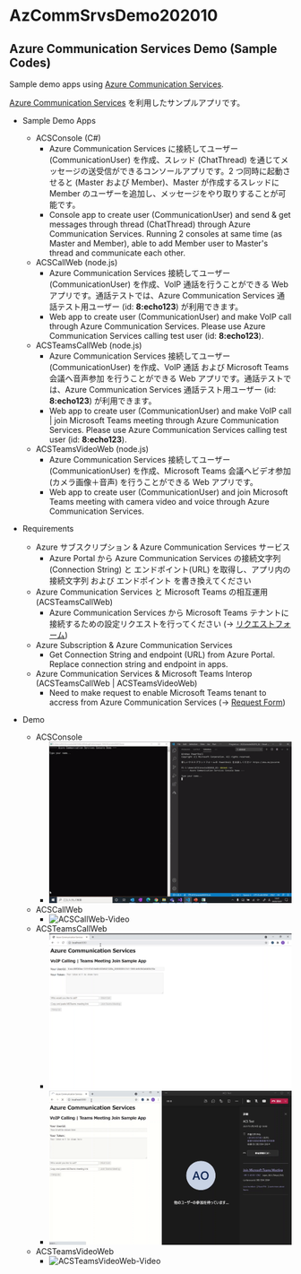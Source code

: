 # AzCommSrvsDemo202010
## Azure Communication Services Demo (Sample Codes)

Sample demo apps using [Azure Communication Services](https://azure.microsoft.com/en-us/services/communication-services/).

[Azure Communication Services](https://azure.microsoft.com/ja-jp/services/communication-services/) を利用したサンプルアプリです。

- Sample Demo Apps
    - ACSConsole (C#)
        - Azure Communication Services に接続してユーザー (CommunicationUser) を作成、スレッド (ChatThread) を通じてメッセージの送受信ができるコンソールアプリです。2 つ同時に起動させると (Master および Member)、Master が作成するスレッドに Member のユーザーを追加し、メッセージをやり取りすることが可能です。
        - Console app to create user (CommunicationUser) and send & get messages through thread (ChatThread) through Azure Communication Services. Running 2 consoles at same time (as Master and Member), able to add Member user to Master's thread and communicate each other.
    - ACSCallWeb (node.js)
        - Azure Communication Services 接続してユーザー (CommunicationUser) を作成、VoIP 通話を行うことができる Web アプリです。通話テストでは、Azure Communication Services 通話テスト用ユーザー (id: **8:echo123**) が利用できます。
        - Web app to create user (CommunicationUser) and make VoIP call through Azure Communication Services. Please use Azure Communication Services calling test user (id: **8:echo123**).
    - ACSTeamsCallWeb (node.js)
        - Azure Communication Services 接続してユーザー (CommunicationUser) を作成、VoIP 通話 および Microsoft Teams 会議へ音声参加 を行うことができる Web アプリです。通話テストでは、Azure Communication Services 通話テスト用ユーザー (id: **8:echo123**) が利用できます。
        - Web app to create user (CommunicationUser) and make VoIP call | join Microsoft Teams meeting through Azure Communication Services. Please use Azure Communication Services calling test user (id: **8:echo123**).
    - ACSTeamsVideoWeb (node.js)
        - Azure Communication Services 接続してユーザー (CommunicationUser) を作成、Microsoft Teams 会議へビデオ参加 (カメラ画像＋音声) を行うことができる Web アプリです。
        - Web app to create user (CommunicationUser) and join Microsoft Teams meeting with camera video and voice through Azure Communication Services. 

- Requirements
    - Azure サブスクリプション & Azure Communication Services サービス
        - Azure Portal から Azure Communication Services の接続文字列(Connection String) と エンドポイント(URL) を取得し、アプリ内の 接続文字列 および エンドポイント を書き換えてください
    - Azure Communication Services と Microsoft Teams の相互運用 (ACSTeamsCallWeb)
        - Azure Communication Services から Microsoft Teams テナントに接続するための設定リクエストを行ってください (-> [リクエストフォーム](https://forms.office.com/Pages/ResponsePage.aspx?id=v4j5cvGGr0GRqy180BHbR21ouQM6BHtHiripswZoZsdURDQ5SUNQTElKR0VZU0VUU1hMOTBBMVhESS4u))
    - Azure Subscription & Azure Communication Services
        - Get Connection String and endpoint (URL) from Azure Portal. Replace connection string and endpoint in apps.
    - Azure Communication Services & Microsoft Teams Interop (ACSTeamsCallWeb | ACSTeamsVideoWeb)
        - Need to make request to enable Microsoft Teams tenant to accress from Azure Communication Services (-> [Request Form](https://forms.office.com/Pages/ResponsePage.aspx?id=v4j5cvGGr0GRqy180BHbR21ouQM6BHtHiripswZoZsdURDQ5SUNQTElKR0VZU0VUU1hMOTBBMVhESS4u))

- Demo
    - ACSConsole
        - ![ACSConsole-Video](ACSConsole202010.gif)
    - ACSCallWeb
        - ![ACSCallWeb-Video](ACSCallWeb202010.gif)
    - ACSTeamsCallWeb
        - ![ACSTeamsCallWeb-Video-VoIP](ACSTeamsCallWeb202103_VoIP.gif)
        - ![ACSTeamsCallWeb-Video-Teams](ACSTeamsCallWeb202103_Teams.gif)
    - ACSTeamsVideoWeb
        - ![ACSTeamsVideoWeb-Video](ACSTeamsVideoWeb202104.gif)